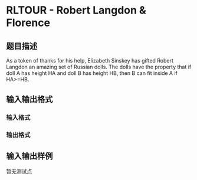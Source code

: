 # RLTOUR - Robert Langdon &amp; Florence

## 题目描述

As a token of thanks for his help, Elizabeth Sinskey has gifted Robert Langdon an amazing set of Russian dolls. The dolls have the property that if doll A has height HA and doll B has height HB, then B can fit inside A if HA>=HB.

## 输入输出格式

### 输入格式

### 输出格式

## 输入输出样例

暂无测试点

